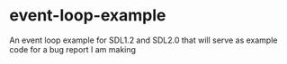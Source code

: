 event-loop-example
==================

An event loop example for SDL1.2 and SDL2.0 that will serve as example code for a bug report I am making
